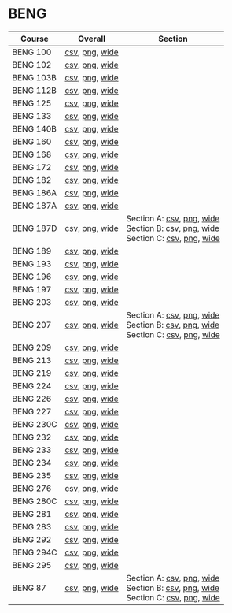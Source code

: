 # BENG

| Course | Overall | Section |
| ------ | ------- | ------- |
| BENG 100 | [csv](https://github.com/UCSD-Historical-Enrollment-Data/2024Spring/blob/main/overall/BENG%20100.csv), [png](https://raw.githubusercontent.com/UCSD-Historical-Enrollment-Data/2024Spring/main/plot_overall/BENG%20100.png), [wide](https://raw.githubusercontent.com/UCSD-Historical-Enrollment-Data/2024Spring/main/plot_overall_wide/BENG%20100.png) |  |
| BENG 102 | [csv](https://github.com/UCSD-Historical-Enrollment-Data/2024Spring/blob/main/overall/BENG%20102.csv), [png](https://raw.githubusercontent.com/UCSD-Historical-Enrollment-Data/2024Spring/main/plot_overall/BENG%20102.png), [wide](https://raw.githubusercontent.com/UCSD-Historical-Enrollment-Data/2024Spring/main/plot_overall_wide/BENG%20102.png) |  |
| BENG 103B | [csv](https://github.com/UCSD-Historical-Enrollment-Data/2024Spring/blob/main/overall/BENG%20103B.csv), [png](https://raw.githubusercontent.com/UCSD-Historical-Enrollment-Data/2024Spring/main/plot_overall/BENG%20103B.png), [wide](https://raw.githubusercontent.com/UCSD-Historical-Enrollment-Data/2024Spring/main/plot_overall_wide/BENG%20103B.png) |  |
| BENG 112B | [csv](https://github.com/UCSD-Historical-Enrollment-Data/2024Spring/blob/main/overall/BENG%20112B.csv), [png](https://raw.githubusercontent.com/UCSD-Historical-Enrollment-Data/2024Spring/main/plot_overall/BENG%20112B.png), [wide](https://raw.githubusercontent.com/UCSD-Historical-Enrollment-Data/2024Spring/main/plot_overall_wide/BENG%20112B.png) |  |
| BENG 125 | [csv](https://github.com/UCSD-Historical-Enrollment-Data/2024Spring/blob/main/overall/BENG%20125.csv), [png](https://raw.githubusercontent.com/UCSD-Historical-Enrollment-Data/2024Spring/main/plot_overall/BENG%20125.png), [wide](https://raw.githubusercontent.com/UCSD-Historical-Enrollment-Data/2024Spring/main/plot_overall_wide/BENG%20125.png) |  |
| BENG 133 | [csv](https://github.com/UCSD-Historical-Enrollment-Data/2024Spring/blob/main/overall/BENG%20133.csv), [png](https://raw.githubusercontent.com/UCSD-Historical-Enrollment-Data/2024Spring/main/plot_overall/BENG%20133.png), [wide](https://raw.githubusercontent.com/UCSD-Historical-Enrollment-Data/2024Spring/main/plot_overall_wide/BENG%20133.png) |  |
| BENG 140B | [csv](https://github.com/UCSD-Historical-Enrollment-Data/2024Spring/blob/main/overall/BENG%20140B.csv), [png](https://raw.githubusercontent.com/UCSD-Historical-Enrollment-Data/2024Spring/main/plot_overall/BENG%20140B.png), [wide](https://raw.githubusercontent.com/UCSD-Historical-Enrollment-Data/2024Spring/main/plot_overall_wide/BENG%20140B.png) |  |
| BENG 160 | [csv](https://github.com/UCSD-Historical-Enrollment-Data/2024Spring/blob/main/overall/BENG%20160.csv), [png](https://raw.githubusercontent.com/UCSD-Historical-Enrollment-Data/2024Spring/main/plot_overall/BENG%20160.png), [wide](https://raw.githubusercontent.com/UCSD-Historical-Enrollment-Data/2024Spring/main/plot_overall_wide/BENG%20160.png) |  |
| BENG 168 | [csv](https://github.com/UCSD-Historical-Enrollment-Data/2024Spring/blob/main/overall/BENG%20168.csv), [png](https://raw.githubusercontent.com/UCSD-Historical-Enrollment-Data/2024Spring/main/plot_overall/BENG%20168.png), [wide](https://raw.githubusercontent.com/UCSD-Historical-Enrollment-Data/2024Spring/main/plot_overall_wide/BENG%20168.png) |  |
| BENG 172 | [csv](https://github.com/UCSD-Historical-Enrollment-Data/2024Spring/blob/main/overall/BENG%20172.csv), [png](https://raw.githubusercontent.com/UCSD-Historical-Enrollment-Data/2024Spring/main/plot_overall/BENG%20172.png), [wide](https://raw.githubusercontent.com/UCSD-Historical-Enrollment-Data/2024Spring/main/plot_overall_wide/BENG%20172.png) |  |
| BENG 182 | [csv](https://github.com/UCSD-Historical-Enrollment-Data/2024Spring/blob/main/overall/BENG%20182.csv), [png](https://raw.githubusercontent.com/UCSD-Historical-Enrollment-Data/2024Spring/main/plot_overall/BENG%20182.png), [wide](https://raw.githubusercontent.com/UCSD-Historical-Enrollment-Data/2024Spring/main/plot_overall_wide/BENG%20182.png) |  |
| BENG 186A | [csv](https://github.com/UCSD-Historical-Enrollment-Data/2024Spring/blob/main/overall/BENG%20186A.csv), [png](https://raw.githubusercontent.com/UCSD-Historical-Enrollment-Data/2024Spring/main/plot_overall/BENG%20186A.png), [wide](https://raw.githubusercontent.com/UCSD-Historical-Enrollment-Data/2024Spring/main/plot_overall_wide/BENG%20186A.png) |  |
| BENG 187A | [csv](https://github.com/UCSD-Historical-Enrollment-Data/2024Spring/blob/main/overall/BENG%20187A.csv), [png](https://raw.githubusercontent.com/UCSD-Historical-Enrollment-Data/2024Spring/main/plot_overall/BENG%20187A.png), [wide](https://raw.githubusercontent.com/UCSD-Historical-Enrollment-Data/2024Spring/main/plot_overall_wide/BENG%20187A.png) |  |
| BENG 187D | [csv](https://github.com/UCSD-Historical-Enrollment-Data/2024Spring/blob/main/overall/BENG%20187D.csv), [png](https://raw.githubusercontent.com/UCSD-Historical-Enrollment-Data/2024Spring/main/plot_overall/BENG%20187D.png), [wide](https://raw.githubusercontent.com/UCSD-Historical-Enrollment-Data/2024Spring/main/plot_overall_wide/BENG%20187D.png) | Section A: [csv](https://github.com/UCSD-Historical-Enrollment-Data/2024Spring/blob/main/section/BENG%20187D_A.csv), [png](https://raw.githubusercontent.com/UCSD-Historical-Enrollment-Data/2024Spring/main/plot_section/BENG%20187D_A.png), [wide](https://raw.githubusercontent.com/UCSD-Historical-Enrollment-Data/2024Spring/main/plot_section_wide/BENG%20187D_A.png)<br>Section B: [csv](https://github.com/UCSD-Historical-Enrollment-Data/2024Spring/blob/main/section/BENG%20187D_B.csv), [png](https://raw.githubusercontent.com/UCSD-Historical-Enrollment-Data/2024Spring/main/plot_section/BENG%20187D_B.png), [wide](https://raw.githubusercontent.com/UCSD-Historical-Enrollment-Data/2024Spring/main/plot_section_wide/BENG%20187D_B.png)<br>Section C: [csv](https://github.com/UCSD-Historical-Enrollment-Data/2024Spring/blob/main/section/BENG%20187D_C.csv), [png](https://raw.githubusercontent.com/UCSD-Historical-Enrollment-Data/2024Spring/main/plot_section/BENG%20187D_C.png), [wide](https://raw.githubusercontent.com/UCSD-Historical-Enrollment-Data/2024Spring/main/plot_section_wide/BENG%20187D_C.png) |
| BENG 189 | [csv](https://github.com/UCSD-Historical-Enrollment-Data/2024Spring/blob/main/overall/BENG%20189.csv), [png](https://raw.githubusercontent.com/UCSD-Historical-Enrollment-Data/2024Spring/main/plot_overall/BENG%20189.png), [wide](https://raw.githubusercontent.com/UCSD-Historical-Enrollment-Data/2024Spring/main/plot_overall_wide/BENG%20189.png) |  |
| BENG 193 | [csv](https://github.com/UCSD-Historical-Enrollment-Data/2024Spring/blob/main/overall/BENG%20193.csv), [png](https://raw.githubusercontent.com/UCSD-Historical-Enrollment-Data/2024Spring/main/plot_overall/BENG%20193.png), [wide](https://raw.githubusercontent.com/UCSD-Historical-Enrollment-Data/2024Spring/main/plot_overall_wide/BENG%20193.png) |  |
| BENG 196 | [csv](https://github.com/UCSD-Historical-Enrollment-Data/2024Spring/blob/main/overall/BENG%20196.csv), [png](https://raw.githubusercontent.com/UCSD-Historical-Enrollment-Data/2024Spring/main/plot_overall/BENG%20196.png), [wide](https://raw.githubusercontent.com/UCSD-Historical-Enrollment-Data/2024Spring/main/plot_overall_wide/BENG%20196.png) |  |
| BENG 197 | [csv](https://github.com/UCSD-Historical-Enrollment-Data/2024Spring/blob/main/overall/BENG%20197.csv), [png](https://raw.githubusercontent.com/UCSD-Historical-Enrollment-Data/2024Spring/main/plot_overall/BENG%20197.png), [wide](https://raw.githubusercontent.com/UCSD-Historical-Enrollment-Data/2024Spring/main/plot_overall_wide/BENG%20197.png) |  |
| BENG 203 | [csv](https://github.com/UCSD-Historical-Enrollment-Data/2024Spring/blob/main/overall/BENG%20203.csv), [png](https://raw.githubusercontent.com/UCSD-Historical-Enrollment-Data/2024Spring/main/plot_overall/BENG%20203.png), [wide](https://raw.githubusercontent.com/UCSD-Historical-Enrollment-Data/2024Spring/main/plot_overall_wide/BENG%20203.png) |  |
| BENG 207 | [csv](https://github.com/UCSD-Historical-Enrollment-Data/2024Spring/blob/main/overall/BENG%20207.csv), [png](https://raw.githubusercontent.com/UCSD-Historical-Enrollment-Data/2024Spring/main/plot_overall/BENG%20207.png), [wide](https://raw.githubusercontent.com/UCSD-Historical-Enrollment-Data/2024Spring/main/plot_overall_wide/BENG%20207.png) | Section A: [csv](https://github.com/UCSD-Historical-Enrollment-Data/2024Spring/blob/main/section/BENG%20207_A.csv), [png](https://raw.githubusercontent.com/UCSD-Historical-Enrollment-Data/2024Spring/main/plot_section/BENG%20207_A.png), [wide](https://raw.githubusercontent.com/UCSD-Historical-Enrollment-Data/2024Spring/main/plot_section_wide/BENG%20207_A.png)<br>Section B: [csv](https://github.com/UCSD-Historical-Enrollment-Data/2024Spring/blob/main/section/BENG%20207_B.csv), [png](https://raw.githubusercontent.com/UCSD-Historical-Enrollment-Data/2024Spring/main/plot_section/BENG%20207_B.png), [wide](https://raw.githubusercontent.com/UCSD-Historical-Enrollment-Data/2024Spring/main/plot_section_wide/BENG%20207_B.png)<br>Section C: [csv](https://github.com/UCSD-Historical-Enrollment-Data/2024Spring/blob/main/section/BENG%20207_C.csv), [png](https://raw.githubusercontent.com/UCSD-Historical-Enrollment-Data/2024Spring/main/plot_section/BENG%20207_C.png), [wide](https://raw.githubusercontent.com/UCSD-Historical-Enrollment-Data/2024Spring/main/plot_section_wide/BENG%20207_C.png) |
| BENG 209 | [csv](https://github.com/UCSD-Historical-Enrollment-Data/2024Spring/blob/main/overall/BENG%20209.csv), [png](https://raw.githubusercontent.com/UCSD-Historical-Enrollment-Data/2024Spring/main/plot_overall/BENG%20209.png), [wide](https://raw.githubusercontent.com/UCSD-Historical-Enrollment-Data/2024Spring/main/plot_overall_wide/BENG%20209.png) |  |
| BENG 213 | [csv](https://github.com/UCSD-Historical-Enrollment-Data/2024Spring/blob/main/overall/BENG%20213.csv), [png](https://raw.githubusercontent.com/UCSD-Historical-Enrollment-Data/2024Spring/main/plot_overall/BENG%20213.png), [wide](https://raw.githubusercontent.com/UCSD-Historical-Enrollment-Data/2024Spring/main/plot_overall_wide/BENG%20213.png) |  |
| BENG 219 | [csv](https://github.com/UCSD-Historical-Enrollment-Data/2024Spring/blob/main/overall/BENG%20219.csv), [png](https://raw.githubusercontent.com/UCSD-Historical-Enrollment-Data/2024Spring/main/plot_overall/BENG%20219.png), [wide](https://raw.githubusercontent.com/UCSD-Historical-Enrollment-Data/2024Spring/main/plot_overall_wide/BENG%20219.png) |  |
| BENG 224 | [csv](https://github.com/UCSD-Historical-Enrollment-Data/2024Spring/blob/main/overall/BENG%20224.csv), [png](https://raw.githubusercontent.com/UCSD-Historical-Enrollment-Data/2024Spring/main/plot_overall/BENG%20224.png), [wide](https://raw.githubusercontent.com/UCSD-Historical-Enrollment-Data/2024Spring/main/plot_overall_wide/BENG%20224.png) |  |
| BENG 226 | [csv](https://github.com/UCSD-Historical-Enrollment-Data/2024Spring/blob/main/overall/BENG%20226.csv), [png](https://raw.githubusercontent.com/UCSD-Historical-Enrollment-Data/2024Spring/main/plot_overall/BENG%20226.png), [wide](https://raw.githubusercontent.com/UCSD-Historical-Enrollment-Data/2024Spring/main/plot_overall_wide/BENG%20226.png) |  |
| BENG 227 | [csv](https://github.com/UCSD-Historical-Enrollment-Data/2024Spring/blob/main/overall/BENG%20227.csv), [png](https://raw.githubusercontent.com/UCSD-Historical-Enrollment-Data/2024Spring/main/plot_overall/BENG%20227.png), [wide](https://raw.githubusercontent.com/UCSD-Historical-Enrollment-Data/2024Spring/main/plot_overall_wide/BENG%20227.png) |  |
| BENG 230C | [csv](https://github.com/UCSD-Historical-Enrollment-Data/2024Spring/blob/main/overall/BENG%20230C.csv), [png](https://raw.githubusercontent.com/UCSD-Historical-Enrollment-Data/2024Spring/main/plot_overall/BENG%20230C.png), [wide](https://raw.githubusercontent.com/UCSD-Historical-Enrollment-Data/2024Spring/main/plot_overall_wide/BENG%20230C.png) |  |
| BENG 232 | [csv](https://github.com/UCSD-Historical-Enrollment-Data/2024Spring/blob/main/overall/BENG%20232.csv), [png](https://raw.githubusercontent.com/UCSD-Historical-Enrollment-Data/2024Spring/main/plot_overall/BENG%20232.png), [wide](https://raw.githubusercontent.com/UCSD-Historical-Enrollment-Data/2024Spring/main/plot_overall_wide/BENG%20232.png) |  |
| BENG 233 | [csv](https://github.com/UCSD-Historical-Enrollment-Data/2024Spring/blob/main/overall/BENG%20233.csv), [png](https://raw.githubusercontent.com/UCSD-Historical-Enrollment-Data/2024Spring/main/plot_overall/BENG%20233.png), [wide](https://raw.githubusercontent.com/UCSD-Historical-Enrollment-Data/2024Spring/main/plot_overall_wide/BENG%20233.png) |  |
| BENG 234 | [csv](https://github.com/UCSD-Historical-Enrollment-Data/2024Spring/blob/main/overall/BENG%20234.csv), [png](https://raw.githubusercontent.com/UCSD-Historical-Enrollment-Data/2024Spring/main/plot_overall/BENG%20234.png), [wide](https://raw.githubusercontent.com/UCSD-Historical-Enrollment-Data/2024Spring/main/plot_overall_wide/BENG%20234.png) |  |
| BENG 235 | [csv](https://github.com/UCSD-Historical-Enrollment-Data/2024Spring/blob/main/overall/BENG%20235.csv), [png](https://raw.githubusercontent.com/UCSD-Historical-Enrollment-Data/2024Spring/main/plot_overall/BENG%20235.png), [wide](https://raw.githubusercontent.com/UCSD-Historical-Enrollment-Data/2024Spring/main/plot_overall_wide/BENG%20235.png) |  |
| BENG 276 | [csv](https://github.com/UCSD-Historical-Enrollment-Data/2024Spring/blob/main/overall/BENG%20276.csv), [png](https://raw.githubusercontent.com/UCSD-Historical-Enrollment-Data/2024Spring/main/plot_overall/BENG%20276.png), [wide](https://raw.githubusercontent.com/UCSD-Historical-Enrollment-Data/2024Spring/main/plot_overall_wide/BENG%20276.png) |  |
| BENG 280C | [csv](https://github.com/UCSD-Historical-Enrollment-Data/2024Spring/blob/main/overall/BENG%20280C.csv), [png](https://raw.githubusercontent.com/UCSD-Historical-Enrollment-Data/2024Spring/main/plot_overall/BENG%20280C.png), [wide](https://raw.githubusercontent.com/UCSD-Historical-Enrollment-Data/2024Spring/main/plot_overall_wide/BENG%20280C.png) |  |
| BENG 281 | [csv](https://github.com/UCSD-Historical-Enrollment-Data/2024Spring/blob/main/overall/BENG%20281.csv), [png](https://raw.githubusercontent.com/UCSD-Historical-Enrollment-Data/2024Spring/main/plot_overall/BENG%20281.png), [wide](https://raw.githubusercontent.com/UCSD-Historical-Enrollment-Data/2024Spring/main/plot_overall_wide/BENG%20281.png) |  |
| BENG 283 | [csv](https://github.com/UCSD-Historical-Enrollment-Data/2024Spring/blob/main/overall/BENG%20283.csv), [png](https://raw.githubusercontent.com/UCSD-Historical-Enrollment-Data/2024Spring/main/plot_overall/BENG%20283.png), [wide](https://raw.githubusercontent.com/UCSD-Historical-Enrollment-Data/2024Spring/main/plot_overall_wide/BENG%20283.png) |  |
| BENG 292 | [csv](https://github.com/UCSD-Historical-Enrollment-Data/2024Spring/blob/main/overall/BENG%20292.csv), [png](https://raw.githubusercontent.com/UCSD-Historical-Enrollment-Data/2024Spring/main/plot_overall/BENG%20292.png), [wide](https://raw.githubusercontent.com/UCSD-Historical-Enrollment-Data/2024Spring/main/plot_overall_wide/BENG%20292.png) |  |
| BENG 294C | [csv](https://github.com/UCSD-Historical-Enrollment-Data/2024Spring/blob/main/overall/BENG%20294C.csv), [png](https://raw.githubusercontent.com/UCSD-Historical-Enrollment-Data/2024Spring/main/plot_overall/BENG%20294C.png), [wide](https://raw.githubusercontent.com/UCSD-Historical-Enrollment-Data/2024Spring/main/plot_overall_wide/BENG%20294C.png) |  |
| BENG 295 | [csv](https://github.com/UCSD-Historical-Enrollment-Data/2024Spring/blob/main/overall/BENG%20295.csv), [png](https://raw.githubusercontent.com/UCSD-Historical-Enrollment-Data/2024Spring/main/plot_overall/BENG%20295.png), [wide](https://raw.githubusercontent.com/UCSD-Historical-Enrollment-Data/2024Spring/main/plot_overall_wide/BENG%20295.png) |  |
| BENG 87 | [csv](https://github.com/UCSD-Historical-Enrollment-Data/2024Spring/blob/main/overall/BENG%2087.csv), [png](https://raw.githubusercontent.com/UCSD-Historical-Enrollment-Data/2024Spring/main/plot_overall/BENG%2087.png), [wide](https://raw.githubusercontent.com/UCSD-Historical-Enrollment-Data/2024Spring/main/plot_overall_wide/BENG%2087.png) | Section A: [csv](https://github.com/UCSD-Historical-Enrollment-Data/2024Spring/blob/main/section/BENG%2087_A.csv), [png](https://raw.githubusercontent.com/UCSD-Historical-Enrollment-Data/2024Spring/main/plot_section/BENG%2087_A.png), [wide](https://raw.githubusercontent.com/UCSD-Historical-Enrollment-Data/2024Spring/main/plot_section_wide/BENG%2087_A.png)<br>Section B: [csv](https://github.com/UCSD-Historical-Enrollment-Data/2024Spring/blob/main/section/BENG%2087_B.csv), [png](https://raw.githubusercontent.com/UCSD-Historical-Enrollment-Data/2024Spring/main/plot_section/BENG%2087_B.png), [wide](https://raw.githubusercontent.com/UCSD-Historical-Enrollment-Data/2024Spring/main/plot_section_wide/BENG%2087_B.png)<br>Section C: [csv](https://github.com/UCSD-Historical-Enrollment-Data/2024Spring/blob/main/section/BENG%2087_C.csv), [png](https://raw.githubusercontent.com/UCSD-Historical-Enrollment-Data/2024Spring/main/plot_section/BENG%2087_C.png), [wide](https://raw.githubusercontent.com/UCSD-Historical-Enrollment-Data/2024Spring/main/plot_section_wide/BENG%2087_C.png) |
